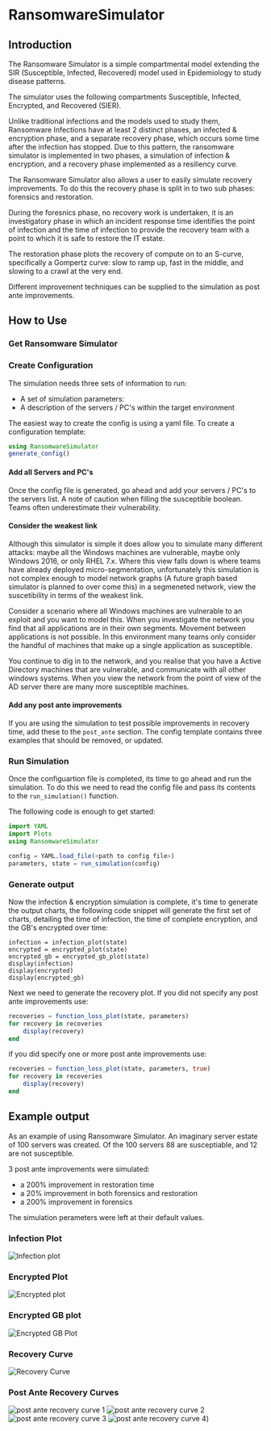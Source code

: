 # RansomwareSimulator

## Introduction
The Ransomware Simulator is a simple compartmental model extending the SIR (Susceptible, Infected, Recovered) model used in Epidemiology to study disease patterns.

The simulator uses the following compartments Susceptible, Infected, Encrypted, and Recovered (SIER). 

Unlike traditional infections and the models used to study them, Ransomware Infections have at least 2 distinct phases, an infected & encryption phase, and a separate recovery phase, which occurs some time after the infection has stopped. Due to this pattern, the ransomware simulator is implemented in two phases, a simulation of infection & encryption, and a recovery phase implemented as a resiliency curve.

The Ransomware Simulator also allows a user to easily simulate recovery improvements. To do this the recovery phase is split in to two sub phases: forensics and restoration.

During the foresnics phase, no recovery work is undertaken, it is an investigatory phase in which an incident response time identifies the point of infection and the time of infection to provide the recovery team with a point to which it is safe to restore the IT estate.

The restoration phase plots the recovery of compute on to an S-curve, specifically a Gompertz curve: slow to ramp up, fast in the middle, and slowing to a crawl at the very end.

Different improvement techniques can be supplied to the simulation as post ante improvements.

## How to Use

### Get Ransomware Simulator


### Create Configuration
The simulation needs three sets of information to run:
- A set of simulation parameters:
- A description of the servers / PC's within the target environment

The easiest way to create the config is using a yaml file. To create a configuration template:
```julia
using RansomwareSimulator
generate_config()
```

#### Add all Servers and PC's
Once the config file is generated, go ahead and add your servers / PC's to the servers list. A note of caution when filling the susceptible boolean.
Teams often underestimate their vulnerability.

#### Consider the weakest link
Although this simulator is simple it does allow you to simulate many different attacks: maybe all the Windows machines are vulnerable, maybe only Windows 2016, or only RHEL 7.x. Where this view falls down is where teams have already deployed micro-segmentation, unfortunately this simulation is not complex enough to model network graphs (A future graph based simulator is planned to over come this) in a segmeneted network, view the suscetibility in terms of the weakest link. 

Consider a scenario where all Windows machines are vulnerable to an exploit and you want to model this. When you investigate the network you find that all applications are in their own segments. Movement between applications is not possible. In this environment many teams only consider the handful of machines that make up a single application as susceptible. 

You continue to dig in to the network, and you realise that you have a Active Directory machines that are vulnerable, and communicate with all other windows systems. When you view the network from the point of view of the AD server there are many more susceptible machines.

#### Add any post ante improvements
If you are using the simulation to test possible improvements in recovery time, add these to the `post_ante` section.
The config template contains three examples that should be removed, or updated.


### Run Simulation
Once the configuartion file is completed, its time to go ahead and run the simulation. To do this we need to read the config file and pass its contents to the `run_simulation()` function.

The following code is enough to get started:

```julia
import YAML
import Plots
using RansomwareSimulator

config = YAML.load_file(<path to config file>)
parameters, state = run_simulation(config)
```

### Generate output

Now the infection & encryption simulation is complete, it's time to generate the output charts, the following code snippet will generate the first set of charts, detailing the time of infection, the time of complete encryption, and the GB's encrypted over time:

```juila
infection = infection_plot(state)
encrypted = encrypted_plot(state)
encrypted_gb = encrypted_gb_plot(state)
display(infection)
display(encrypted)
display(encrypted_gb)
```

Next we need to generate the recovery plot. If you did not specify any post ante improvements use:

```julia
recoveries = function_loss_plot(state, parameters)
for recovery in recoveries
    display(recovery)
end
```

if you did specify one or more post ante improvements use:

```julia
recoveries = function_loss_plot(state, parameters, true)
for recovery in recoveries
    display(recovery)
end
```
## Example output
As an example of using Ransomware Simulator. An imaginary server estate of 100 servers was created. Of the 100 servers 88 are susceptiable, and 12 are not susceptible.

3 post ante improvements were simulated:
- a 200% improvement in restoration time
- a 20% improvement in both forensics and restoration
- a 200% improvement in forensics

The simulation perameters were left at their default values.

### Infection Plot
![Infection plot](/docs/img/example_infection_plot.png)
### Encrypted Plot
![Encrypted plot](/docs/img/example_encrypted_plot.png)
### Encrypted GB plot
![Encrypted GB Plot](/docs/img/example_encrypted_gb_plot.png)
### Recovery Curve
![Recovery Curve](/docs/img/example_recovery_curve.png)
### Post Ante Recovery Curves
![post ante recovery curve 1](/docs/img/example_recovery_curve_restore.png)
![post ante recovery curve 2](/docs/img/example_recovery_curve_forensics.png)
![post ante recovery curve 3](/docs/img/example_recovery_curve_both.png)
![post ante recovery curve 4](/docs/img/example_recovery_curve_combined.png))
